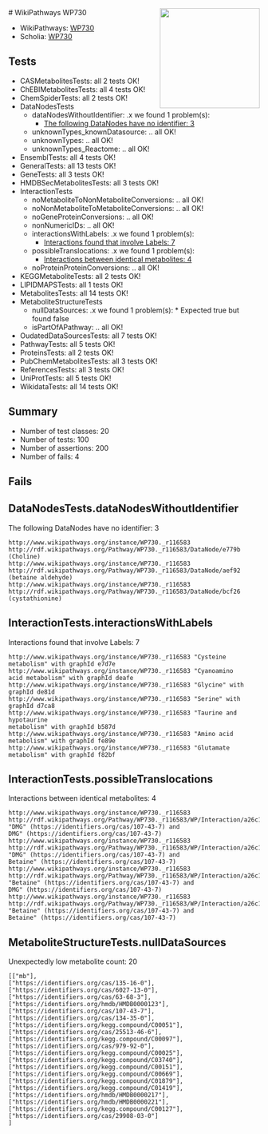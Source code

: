 <img style="float: right; width: 200px" src="https://upload.wikimedia.org/wikipedia/commons/thumb/8/83/Wplogo_with_text_500.png/640px-Wplogo_with_text_500.png" />
# WikiPathways WP730

* WikiPathways: [WP730](https://identifiers.org/wikipathways:WP730)
* Scholia: [WP730](https://scholia.toolforge.org/wikipathways/WP730)
## Tests
* CASMetabolitesTests: all 2 tests OK!
* ChEBIMetabolitesTests: all 4 tests OK!
* ChemSpiderTests: all 2 tests OK!
* DataNodesTests
    * dataNodesWithoutIdentifier: .x we found 1 problem(s):
        * [The following DataNodes have no identifier: 3](#d2d32fa2)
    * unknownTypes_knownDatasource: .. all OK!
    * unknownTypes: .. all OK!
    * unknownTypes_Reactome: .. all OK!
* EnsemblTests: all 4 tests OK!
* GeneralTests: all 13 tests OK!
* GeneTests: all 3 tests OK!
* HMDBSecMetabolitesTests: all 3 tests OK!
* InteractionTests
    * noMetaboliteToNonMetaboliteConversions: .. all OK!
    * noNonMetaboliteToMetaboliteConversions: .. all OK!
    * noGeneProteinConversions: .. all OK!
    * nonNumericIDs: .. all OK!
    * interactionsWithLabels: .x we found 1 problem(s):
        * [Interactions found that involve Labels: 7](#630d267e)
    * possibleTranslocations: .x we found 1 problem(s):
        * [Interactions between identical metabolites: 4](#d59038c7)
    * noProteinProteinConversions: .. all OK!
* KEGGMetaboliteTests: all 2 tests OK!
* LIPIDMAPSTests: all 1 tests OK!
* MetabolitesTests: all 14 tests OK!
* MetaboliteStructureTests
    * nullDataSources: .x we found 1 problem(s):
            * Expected true but found false
    * isPartOfAPathway: .. all OK!
* OudatedDataSourcesTests: all 7 tests OK!
* PathwayTests: all 5 tests OK!
* ProteinsTests: all 2 tests OK!
* PubChemMetabolitesTests: all 3 tests OK!
* ReferencesTests: all 3 tests OK!
* UniProtTests: all 5 tests OK!
* WikidataTests: all 14 tests OK!


## Summary

* Number of test classes: 20
* Number of tests: 100
* Number of assertions: 200
* Number of fails: 4

## Fails

<a name="d2d32fa2" />

## DataNodesTests.dataNodesWithoutIdentifier

The following DataNodes have no identifier: 3
```
http://www.wikipathways.org/instance/WP730._r116583 http://rdf.wikipathways.org/Pathway/WP730._r116583/DataNode/e779b (Choline)
http://www.wikipathways.org/instance/WP730._r116583 http://rdf.wikipathways.org/Pathway/WP730._r116583/DataNode/aef92 (betaine aldehyde)
http://www.wikipathways.org/instance/WP730._r116583 http://rdf.wikipathways.org/Pathway/WP730._r116583/DataNode/bcf26 (cystathionine)
```

<a name="630d267e" />

## InteractionTests.interactionsWithLabels

Interactions found that involve Labels: 7
```
http://www.wikipathways.org/instance/WP730._r116583 "Cysteine metabolism" with graphId e7d7e
http://www.wikipathways.org/instance/WP730._r116583 "Cyanoamino
acid metabolism" with graphId deafe
http://www.wikipathways.org/instance/WP730._r116583 "Glycine" with graphId de81d
http://www.wikipathways.org/instance/WP730._r116583 "Serine" with graphId d7ca8
http://www.wikipathways.org/instance/WP730._r116583 "Taurine and hypotaurine
metabolism" with graphId b587d
http://www.wikipathways.org/instance/WP730._r116583 "Amino acid metabolism" with graphId fe89e
http://www.wikipathways.org/instance/WP730._r116583 "Glutamate metabolism" with graphId f82bf
```

<a name="d59038c7" />

## InteractionTests.possibleTranslocations

Interactions between identical metabolites: 4
```
http://www.wikipathways.org/instance/WP730._r116583 http://rdf.wikipathways.org/Pathway/WP730._r116583/WP/Interaction/a26c1 "DMG" (https://identifiers.org/cas/107-43-7) and 
DMG" (https://identifiers.org/cas/107-43-7)
http://www.wikipathways.org/instance/WP730._r116583 http://rdf.wikipathways.org/Pathway/WP730._r116583/WP/Interaction/a26c1 "DMG" (https://identifiers.org/cas/107-43-7) and 
Betaine" (https://identifiers.org/cas/107-43-7)
http://www.wikipathways.org/instance/WP730._r116583 http://rdf.wikipathways.org/Pathway/WP730._r116583/WP/Interaction/a26c1 "Betaine" (https://identifiers.org/cas/107-43-7) and 
DMG" (https://identifiers.org/cas/107-43-7)
http://www.wikipathways.org/instance/WP730._r116583 http://rdf.wikipathways.org/Pathway/WP730._r116583/WP/Interaction/a26c1 "Betaine" (https://identifiers.org/cas/107-43-7) and 
Betaine" (https://identifiers.org/cas/107-43-7)
```

<a name="919041a8" />

## MetaboliteStructureTests.nullDataSources

Unexpectedly low metabolite count: 20
```
[["mb"],
["https://identifiers.org/cas/135-16-0"],
["https://identifiers.org/cas/6027-13-0"],
["https://identifiers.org/cas/63-68-3"],
["https://identifiers.org/hmdb/HMDB0000123"],
["https://identifiers.org/cas/107-43-7"],
["https://identifiers.org/cas/134-35-0"],
["https://identifiers.org/kegg.compound/C00051"],
["https://identifiers.org/cas/25513-46-6"],
["https://identifiers.org/kegg.compound/C00097"],
["https://identifiers.org/cas/979-92-0"],
["https://identifiers.org/kegg.compound/C00025"],
["https://identifiers.org/kegg.compound/C03740"],
["https://identifiers.org/kegg.compound/C00151"],
["https://identifiers.org/kegg.compound/C00669"],
["https://identifiers.org/kegg.compound/C01879"],
["https://identifiers.org/kegg.compound/C01419"],
["https://identifiers.org/hmdb/HMDB0000217"],
["https://identifiers.org/hmdb/HMDB0000221"],
["https://identifiers.org/kegg.compound/C00127"],
["https://identifiers.org/cas/29908-03-0"]
]
```

